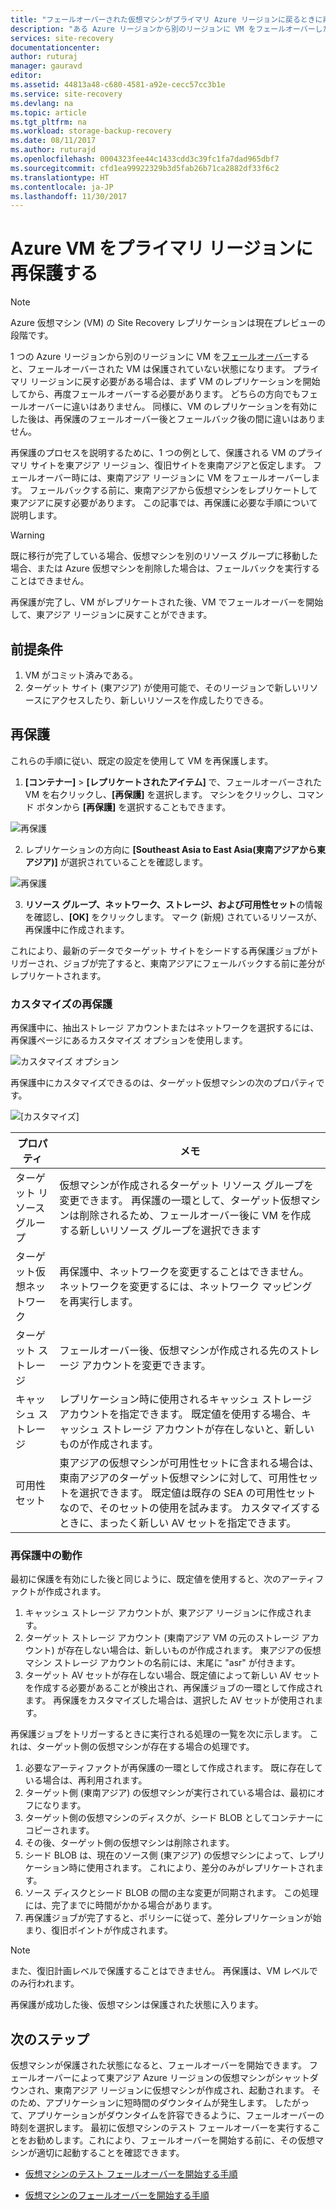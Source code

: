 ```yaml
---
title: "フェールオーバーされた仮想マシンがプライマリ Azure リージョンに戻るときに再保護する方法 | Microsoft Docs"
description: "ある Azure リージョンから別のリージョンに VM をフェールオーバーした後、元のリージョンに戻る仮想マシンを Azure Site Recovery を使用して保護できます。 再度フェールオーバーする前に再保護する手順について説明します。"
services: site-recovery
documentationcenter: 
author: ruturaj
manager: gauravd
editor: 
ms.assetid: 44813a48-c680-4581-a92e-cecc57cc3b1e
ms.service: site-recovery
ms.devlang: na
ms.topic: article
ms.tgt_pltfrm: na
ms.workload: storage-backup-recovery
ms.date: 08/11/2017
ms.author: ruturajd
ms.openlocfilehash: 0004323fee44c1433cdd3c39fc1fa7dad965dbf7
ms.sourcegitcommit: cfd1ea99922329b3d5fab26b71ca2882df33f6c2
ms.translationtype: HT
ms.contentlocale: ja-JP
ms.lasthandoff: 11/30/2017
---
```

# <a name="reprotect-azure-vms-back-to-the-primary-region"></a>Azure VM をプライマリ リージョンに再保護する



>[!NOTE]
>
> Azure 仮想マシン (VM) の Site Recovery レプリケーションは現在プレビューの段階です。


1 つの Azure リージョンから別のリージョンに VM を[フェールオーバー](../site-recovery-failover.md)すると、フェールオーバーされた VM は保護されていない状態になります。 プライマリ リージョンに戻す必要がある場合は、まず VM のレプリケーションを開始してから、再度フェールオーバーする必要があります。 どちらの方向でもフェールオーバーに違いはありません。 同様に、VM のレプリケーションを有効にした後は、再保護のフェールオーバー後とフェールバック後の間に違いはありません。

再保護のプロセスを説明するために、1 つの例として、保護される VM のプライマリ サイトを東アジア リージョン、復旧サイトを東南アジアと仮定します。 フェールオーバー時には、東南アジア リージョンに VM をフェールオーバーします。 フェールバックする前に、東南アジアから仮想マシンをレプリケートして東アジアに戻す必要があります。 この記事では、再保護に必要な手順について説明します。

> [!WARNING]
> 既に移行が完了している場合、仮想マシンを別のリソース グループに移動した場合、または Azure 仮想マシンを削除した場合は、フェールバックを実行することはできません。

再保護が完了し、VM がレプリケートされた後、VM でフェールオーバーを開始して、東アジア リージョンに戻すことができます。

## <a name="prerequisites"></a>前提条件
1. VM がコミット済みである。
2. ターゲット サイト (東アジア) が使用可能で、そのリージョンで新しいリソースにアクセスしたり、新しいリソースを作成したりできる。

## <a name="reprotect"></a>再保護

これらの手順に従い、既定の設定を使用して VM を再保護します。

1. **[コンテナー]** > **[レプリケートされたアイテム]** で、フェールオーバーされた VM を右クリックし、**[再保護]** を選択します。 マシンをクリックし、コマンド ボタンから **[再保護]** を選択することもできます。

  ![再保護](./media/site-recovery-how-to-reprotect-azure-to-azure/reprotect.png)

2. レプリケーションの方向に **[Southeast Asia to East Asia\(東南アジアから東アジア\)]** が選択されていることを確認します。

  ![再保護](./media/site-recovery-how-to-reprotect-azure-to-azure/reprotectblade.png)

3. **リソース グループ、ネットワーク、ストレージ、および可用性セット**の情報を確認し、**[OK]** をクリックします。 マーク (新規) されているリソースが、再保護中に作成されます。

これにより、最新のデータでターゲット サイトをシードする再保護ジョブがトリガーされ、ジョブが完了すると、東南アジアにフェールバックする前に差分がレプリケートされます。

### <a name="reprotect-customization"></a>カスタマイズの再保護
再保護中に、抽出ストレージ アカウントまたはネットワークを選択するには、再保護ページにあるカスタマイズ オプションを使用します。

![カスタマイズ オプション](./media/site-recovery-how-to-reprotect-azure-to-azure/customize.png)

再保護中にカスタマイズできるのは、ターゲット仮想マシンの次のプロパティです。

![[カスタマイズ]](./media/site-recovery-how-to-reprotect-azure-to-azure/customizeblade.png)

|プロパティ |メモ  |
|---------|---------|
|ターゲット リソース グループ     | 仮想マシンが作成されるターゲット リソース グループを変更できます。 再保護の一環として、ターゲット仮想マシンは削除されるため、フェールオーバー後に VM を作成する新しいリソース グループを選択できます         |
|ターゲット仮想ネットワーク     | 再保護中、ネットワークを変更することはできません。 ネットワークを変更するには、ネットワーク マッピングを再実行します。         |
|ターゲット ストレージ     | フェールオーバー後、仮想マシンが作成される先のストレージ アカウントを変更できます。         |
|キャッシュ ストレージ     | レプリケーション時に使用されるキャッシュ ストレージ アカウントを指定できます。 既定値を使用する場合、キャッシュ ストレージ アカウントが存在しないと、新しいものが作成されます。         |
|可用性セット     |東アジアの仮想マシンが可用性セットに含まれる場合は、東南アジアのターゲット仮想マシンに対して、可用性セットを選択できます。 既定値は既存の SEA の可用性セットなので、そのセットの使用を試みます。 カスタマイズするときに、まったく新しい AV セットを指定できます。         |


### <a name="what-happens-during-reprotect"></a>再保護中の動作

最初に保護を有効にした後と同じように、既定値を使用すると、次のアーティファクトが作成されます。
1. キャッシュ ストレージ アカウントが、東アジア リージョンに作成されます。
2. ターゲット ストレージ アカウント (東南アジア VM の元のストレージ アカウント) が存在しない場合は、新しいものが作成されます。 東アジアの仮想マシン ストレージ アカウントの名前には、末尾に "asr" が付きます。
3. ターゲット AV セットが存在しない場合、既定値によって新しい AV セットを作成する必要があることが検出され、再保護ジョブの一環として作成されます。 再保護をカスタマイズした場合は、選択した AV セットが使用されます。


再保護ジョブをトリガーするときに実行される処理の一覧を次に示します。 これは、ターゲット側の仮想マシンが存在する場合の処理です。

1. 必要なアーティファクトが再保護の一環として作成されます。 既に存在している場合は、再利用されます。
2. ターゲット側 (東南アジア) の仮想マシンが実行されている場合は、最初にオフになります。
3. ターゲット側の仮想マシンのディスクが、シード BLOB としてコンテナーにコピーされます。
4. その後、ターゲット側の仮想マシンは削除されます。
5. シード BLOB は、現在のソース側 (東アジア) の仮想マシンによって、レプリケーション時に使用されます。 これにより、差分のみがレプリケートされます。
6. ソース ディスクとシード BLOB の間の主な変更が同期されます。 この処理には、完了までに時間がかかる場合があります。
7. 再保護ジョブが完了すると、ポリシーに従って、差分レプリケーションが始まり、復旧ポイントが作成されます。

> [!NOTE]
> また、復旧計画レベルで保護することはできません。 再保護は、VM レベルでのみ行われます。

再保護が成功した後、仮想マシンは保護された状態に入ります。

## <a name="next-steps"></a>次のステップ

仮想マシンが保護された状態になると、フェールオーバーを開始できます。 フェールオーバーによって東アジア Azure リージョンの仮想マシンがシャットダウンされ、東南アジア リージョンに仮想マシンが作成され、起動されます。 そのため、アプリケーションに短時間のダウンタイムが発生します。 したがって、アプリケーションがダウンタイムを許容できるように、フェールオーバーの時刻を選択します。 最初に仮想マシンのテスト フェールオーバーを実行することをお勧めします。これにより、フェールオーバーを開始する前に、その仮想マシンが適切に起動することを確認できます。

-   [仮想マシンのテスト フェールオーバーを開始する手順](../site-recovery-test-failover-to-azure.md)

-   [仮想マシンのフェールオーバーを開始する手順](../site-recovery-failover.md)

